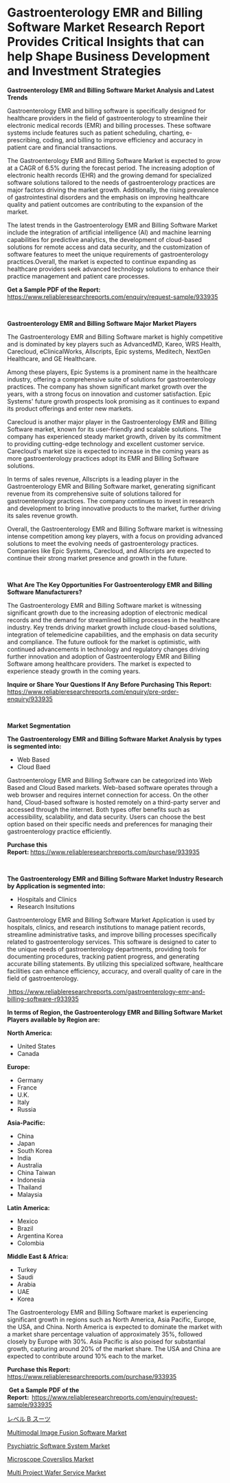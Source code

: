 <p><h1>Gastroenterology EMR and Billing Software Market Research Report Provides Critical Insights that can help Shape Business Development and Investment Strategies</h1></p><p><strong>Gastroenterology EMR and Billing Software Market Analysis and Latest Trends</strong></p>
<p><p>Gastroenterology EMR and billing software is specifically designed for healthcare providers in the field of gastroenterology to streamline their electronic medical records (EMR) and billing processes. These software systems include features such as patient scheduling, charting, e-prescribing, coding, and billing to improve efficiency and accuracy in patient care and financial transactions.</p><p>The Gastroenterology EMR and Billing Software Market is expected to grow at a CAGR of 6.5% during the forecast period. The increasing adoption of electronic health records (EHR) and the growing demand for specialized software solutions tailored to the needs of gastroenterology practices are major factors driving the market growth. Additionally, the rising prevalence of gastrointestinal disorders and the emphasis on improving healthcare quality and patient outcomes are contributing to the expansion of the market.</p><p>The latest trends in the Gastroenterology EMR and Billing Software Market include the integration of artificial intelligence (AI) and machine learning capabilities for predictive analytics, the development of cloud-based solutions for remote access and data security, and the customization of software features to meet the unique requirements of gastroenterology practices.Overall, the market is expected to continue expanding as healthcare providers seek advanced technology solutions to enhance their practice management and patient care processes.</p></p>
<p><strong>Get a Sample PDF of the Report:&nbsp;</strong> <a href="https://www.reliableresearchreports.com/enquiry/request-sample/933935">https://www.reliableresearchreports.com/enquiry/request-sample/933935</a></p>
<p>&nbsp;</p>
<p><strong>Gastroenterology EMR and Billing Software Major Market Players</strong></p>
<p><p>The Gastroenterology EMR and Billing Software market is highly competitive and is dominated by key players such as AdvancedMD, Kareo, WRS Health, Carecloud, eClinicalWorks, Allscripts, Epic systems, Meditech, NextGen Healthcare, and GE Healthcare.</p><p>Among these players, Epic Systems is a prominent name in the healthcare industry, offering a comprehensive suite of solutions for gastroenterology practices. The company has shown significant market growth over the years, with a strong focus on innovation and customer satisfaction. Epic Systems' future growth prospects look promising as it continues to expand its product offerings and enter new markets.</p><p>Carecloud is another major player in the Gastroenterology EMR and Billing Software market, known for its user-friendly and scalable solutions. The company has experienced steady market growth, driven by its commitment to providing cutting-edge technology and excellent customer service. Carecloud's market size is expected to increase in the coming years as more gastroenterology practices adopt its EMR and Billing Software solutions.</p><p>In terms of sales revenue, Allscripts is a leading player in the Gastroenterology EMR and Billing Software market, generating significant revenue from its comprehensive suite of solutions tailored for gastroenterology practices. The company continues to invest in research and development to bring innovative products to the market, further driving its sales revenue growth.</p><p>Overall, the Gastroenterology EMR and Billing Software market is witnessing intense competition among key players, with a focus on providing advanced solutions to meet the evolving needs of gastroenterology practices. Companies like Epic Systems, Carecloud, and Allscripts are expected to continue their strong market presence and growth in the future.</p></p>
<p>&nbsp;</p>
<p><strong>What Are The Key Opportunities For Gastroenterology EMR and Billing Software Manufacturers?</strong></p>
<p><p>The Gastroenterology EMR and Billing Software market is witnessing significant growth due to the increasing adoption of electronic medical records and the demand for streamlined billing processes in the healthcare industry. Key trends driving market growth include cloud-based solutions, integration of telemedicine capabilities, and the emphasis on data security and compliance. The future outlook for the market is optimistic, with continued advancements in technology and regulatory changes driving further innovation and adoption of Gastroenterology EMR and Billing Software among healthcare providers. The market is expected to experience steady growth in the coming years.</p></p>
<p><strong>Inquire or Share Your Questions If Any Before Purchasing This Report:</strong> <a href="https://www.reliableresearchreports.com/enquiry/pre-order-enquiry/933935">https://www.reliableresearchreports.com/enquiry/pre-order-enquiry/933935</a></p>
<p>&nbsp;</p>
<p><strong>Market Segmentation</strong></p>
<p><strong>The Gastroenterology EMR and Billing Software Market Analysis by types is segmented into:</strong></p>
<p><ul><li>Web Based</li><li>Cloud Baed</li></ul></p>
<p><p>Gastroenterology EMR and Billing Software can be categorized into Web Based and Cloud Based markets. Web-based software operates through a web browser and requires internet connection for access. On the other hand, Cloud-based software is hosted remotely on a third-party server and accessed through the internet. Both types offer benefits such as accessibility, scalability, and data security. Users can choose the best option based on their specific needs and preferences for managing their gastroenterology practice efficiently.</p></p>
<p><strong>Purchase this Report:&nbsp;</strong><a href="https://www.reliableresearchreports.com/purchase/933935">https://www.reliableresearchreports.com/purchase/933935</a></p>
<p>&nbsp;</p>
<p><strong>The Gastroenterology EMR and Billing Software Market Industry Research by Application is segmented into:</strong></p>
<p><ul><li>Hospitals and Clinics</li><li>Research Insitutions</li></ul></p>
<p><p>Gastroenterology EMR and Billing Software Market Application is used by hospitals, clinics, and research institutions to manage patient records, streamline administrative tasks, and improve billing processes specifically related to gastroenterology services. This software is designed to cater to the unique needs of gastroenterology departments, providing tools for documenting procedures, tracking patient progress, and generating accurate billing statements. By utilizing this specialized software, healthcare facilities can enhance efficiency, accuracy, and overall quality of care in the field of gastroenterology.</p></p>
<p><a href="https://www.reliableresearchreports.com/gastroenterology-emr-and-billing-software-r933935">&nbsp;https://www.reliableresearchreports.com/gastroenterology-emr-and-billing-software-r933935</a></p>
<p><strong>In terms of Region, the Gastroenterology EMR and Billing Software Market Players available by Region are:</strong></p>
<p>
    <p> <strong> North America: </strong>
        <ul>
            <li>United States</li>
            <li>Canada</li>
        </ul>
        </p> 
    <p> <strong> Europe: </strong>
        <ul>
            <li>Germany</li>
            <li>France</li>
            <li>U.K.</li>
            <li>Italy</li>
            <li>Russia</li>
        </ul>
        </p> 
    <p> <strong> Asia-Pacific: </strong>
        <ul>
            <li>China</li>
            <li>Japan</li>
            <li>South Korea</li>
            <li>India</li>
            <li>Australia</li>
            <li>China Taiwan</li>
            <li>Indonesia</li>
            <li>Thailand</li>
            <li>Malaysia</li>
        </ul>
        </p> 
    <p> <strong> Latin America: </strong>
        <ul>
            <li>Mexico</li>
            <li>Brazil</li>
            <li>Argentina Korea</li>
            <li>Colombia</li>
        </ul>
        </p> 
    <p> <strong> Middle East & Africa: </strong>
        <ul>
            <li>Turkey</li>
            <li>Saudi</li>
            <li>Arabia</li>
            <li>UAE</li>
            <li>Korea</li>
        </ul>
    </p>
    </p>
<p><p>The Gastroenterology EMR and Billing Software market is experiencing significant growth in regions such as North America, Asia Pacific, Europe, the USA, and China. North America is expected to dominate the market with a market share percentage valuation of approximately 35%, followed closely by Europe with 30%. Asia Pacific is also poised for substantial growth, capturing around 20% of the market share. The USA and China are expected to contribute around 10% each to the market.</p></p>
<p><strong>Purchase this Report: </strong><a href="https://www.reliableresearchreports.com/purchase/933935">https://www.reliableresearchreports.com/purchase/933935</a></p>
<p>&nbsp;<strong>Get a Sample PDF of the Report:&nbsp;&nbsp;</strong><a href="https://www.reliableresearchreports.com/enquiry/request-sample/933935">https://www.reliableresearchreports.com/enquiry/request-sample/933935</a></p>
<p><strong></strong></p>
<p><p><a href="https://github.com/oqoeusbvpadwjs08/Market-Research-Report-List-2/blob/main/959595756220.md">レベル B スーツ</a></p><p><a href="https://github.com/ashman753/Market-Research-Report-List-1/blob/main/multimodal-image-fusion-software-market.md">Multimodal Image Fusion Software Market</a></p><p><a href="https://github.com/LibbySpencer2018/Market-Research-Report-List-1/blob/main/psychiatric-software-system-market.md">Psychiatric Software System Market</a></p><p><a href="https://www.linkedin.com/pulse/microscope-coverslips-market-furnishes-information-share-trends-3w7af">Microscope Coverslips Market</a></p><p><a href="https://www.linkedin.com/pulse/multi-project-wafer-service-market-key-successful-business-xpmnf">Multi Project Wafer Service Market</a></p></p>